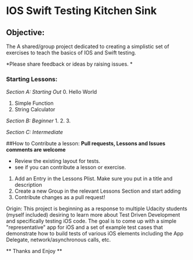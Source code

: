 # IOS Swift Testing Kitchen Sink
## Objective: 
The A shared/group project dedicated to creating a simplistic set of exercises to teach the basics of IOS and Swift testing.

*Please share feedback or ideas by raising issues. *


### Starting Lessons: 

*Section A: Starting Out*
0. Hello World
1. Simple Function
2. String Calculator

*Section B: Beginner*
1. 
2. 
3. 

*Section C: Intermediate*

##How to Contribute a lesson: 
**Pull requests, Lessons and Issues comments are welcome**
- Review the existing layout for tests. 
- see if you can contribute a lesson or exercise.  

1. Add an Entry in the Lessons Plist. Make sure you put in a title and description
2. Create a new Group in the relevant Lessons Section and start adding
3. Contribute changes as a pull request!



Origin: 
This project is beginning as a response to multiple Udacity students (myself included) desiring to learn more about Test Driven Development and specifically testing iOS code. The goal is to come up with a simple "representative" app for iOS and a set of example test cases that demonstrate how to build tests of various iOS elements including the App Delegate, network/asynchronous calls, etc.

** Thanks and Enjoy ** 
